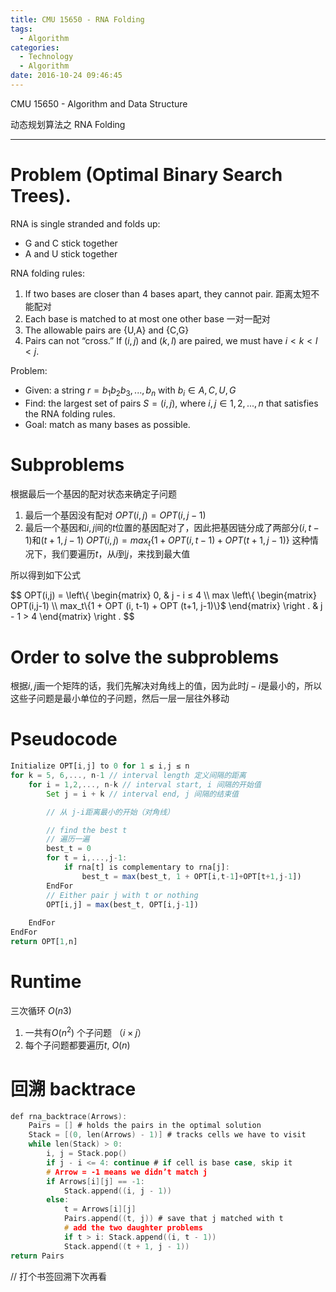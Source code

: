 ```yaml
---
title: CMU 15650 - RNA Folding
tags:
  - Algorithm
categories:
  - Technology
  - Algorithm
date: 2016-10-24 09:46:45
---
```

CMU 15650 - Algorithm and Data Structure 

动态规划算法之 
RNA Folding
<!-- more -->

***
# Problem (Optimal Binary Search Trees). 

RNA is single stranded and folds up:
- G and C stick together
- A and U stick together

RNA folding rules:
1. If two bases are closer than 4 bases apart, they cannot pair.
距离太短不能配对
2. Each base is matched to at most one other base 
一对一配对
3. The allowable pairs are {U,A} and {C,G}
4. Pairs can not “cross.” 
If $(i,j)$ and $(k,l)$ are paired, we must have $i < k < l < j$.

Problem:
- Given: a string $r = b_1b_2b_3,...,b_n$ with $b_i ∈ {A,C,U,G}$
- Find: the largest set of pairs $S = {(i,j)}$, where $i,j ∈ {1,2,...,n}$ that satisfies the RNA folding rules.
- Goal: match as many bases as possible.
 
# Subproblems
根据最后一个基因的配对状态来确定子问题
1. 最后一个基因没有配对
$OPT(i,j)  = OPT(i,j-1)$
2. 最后一个基因和$i,j$间的$t$位置的基因配对了，因此把基因链分成了两部分$(i, t-1)$和$(t+1,j-1)$
$OPT(i,j)  = max_t\{1 + OPT (i, t-1) + OPT (t+1, j-1)\}$
这种情况下，我们要遍历$t$，从$i$到$j$，来找到最大值

所以得到如下公式



$$
OPT(i,j) = 
\left\\{
    \begin{matrix}
        0, & j - i ≤ 4 \\\\
        max
        \left\\{
            \begin{matrix}
                OPT(i,j-1) \\\\
                max_t\\{1 + OPT (i, t-1) + OPT (t+1, j-1)\\}$
            \end{matrix} 
        \right . & j - 1 > 4
    \end{matrix} 
\right .
$$

# Order to solve the subproblems
根据$i,j$画一个矩阵的话，我们先解决对角线上的值，因为此时$j-i$是最小的，所以这些子问题是最小单位的子问题，然后一层一层往外移动

# Pseudocode
``` javascript
Initialize OPT[i,j] to 0 for 1 ≤ i,j ≤ n 
for k = 5, 6,..., n-1 // interval length 定义间隔的距离
    for i = 1,2,..., n-k // interval start, i 间隔的开始值
        Set j = i + k // interval end, j 间隔的结束值

        // 从 j-i距离最小的开始（对角线）

        // find the best t
        // 遍历一遍
        best_t = 0
        for t = i,...,j-1:
            if rna[t] is complementary to rna[j]: 
                best_t = max(best_t, 1 + OPT[i,t-1]+OPT[t+1,j-1])
        EndFor
        // Either pair j with t or nothing
        OPT[i,j] = max(best_t, OPT[i,j-1])
        
    EndFor
EndFor
return OPT[1,n]
```

# Runtime
三次循环 $O(n3)$
1. 一共有$O(n^2)$ 个子问题 （$i \times j$）
2. 每个子问题都要遍历$t$, $O(n)$

# 回溯 backtrace
``` C
def rna_backtrace(Arrows):
    Pairs = [] # holds the pairs in the optimal solution
    Stack = [(0, len(Arrows) - 1)] # tracks cells we have to visit 
    while len(Stack) > 0:
        i, j = Stack.pop()
        if j - i <= 4: continue # if cell is base case, skip it 
        # Arrow = -1 means we didn’t match j
        if Arrows[i][j] == -1:
            Stack.append((i, j - 1)) 
        else:
            t = Arrows[i][j]
            Pairs.append((t, j)) # save that j matched with t 
            # add the two daughter problems
            if t > i: Stack.append((i, t - 1))
            Stack.append((t + 1, j - 1))
return Pairs
```

// 打个书签回溯下次再看














